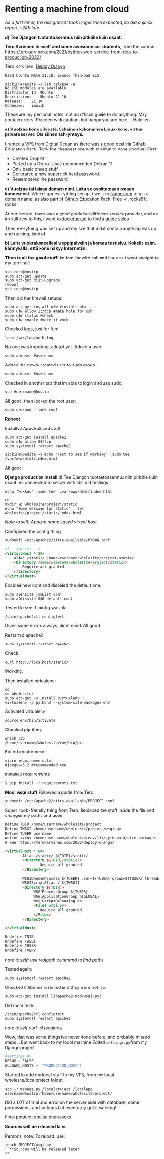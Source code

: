 # Renting a machine from cloud
*As a first timer, the assignment took longer then expected, so did a quick report, ~24h late.*

**d) Tee Djangon tuotantoasennus niin pitkälle kuin osaat.**


**Tero Karvinen himself and some awesome co-students**, from the course: https://terokarvinen.com/2021/python-web-service-from-idea-to-production-2022/

Tero Karvinen: [Deploy Django](https://terokarvinen.com/2022/deploy-django/)


`Used Ubuntu Mate 21.10, Lenovo Thinkpad E15`

```console
sicki@Parasite:~$ lsb_release -a
No LSB modules are available.
Distributor ID:	Ubuntu
Description:	Ubuntu 21.10
Release:	21.10
Codename:	impish
```


These are my personal notes, not an official guide to do anything.
May contain errors! Proceed with caution, but happy you are here. - Halonen

**a) Vuokraa kone pilvestä. Sellainen kokonainen Linux-kone, virtual private server. Ota siihen ssh-yhteys.**

I rented a VPS from [Digital Ocean](https://www.digitalocean.com/) as there was a good deal via Github Education Pack.
Took the cheapest one with minimal to none goodies:
First:
- Created Droplet
- Picked up a Distro. Used recommended Debian 11.
- Only basic cheap stuff
- Generated a new supersick hard password.
- Remembered the password

**c) Vuokraa tai lainaa domain nimi. Laita se osoittamaan omaan koneeseesi.**
When i got everything set up, i went to [Name.com](name.com/) to get a domain name, as also part of Github Education Pack.
Free -> .rocks!! It rocks!

At our lecture, there was a good guide but different service provider, and as im still new to this,
i want to [duckduckgo](https://duckduckgo.com/) to find a [guide video](https://www.youtube.com/watch?v=xIaEU60JwBo)

Then everything was set up and my site that didnt contain anything was up and running, kind of.

**b) Laita vuokrakoneellesi weppipalvelin ja korvaa testisivu. Kokeile esim. kännykällä, että kone näkyy Internetiin.**

**Then to all the good stuff!**
Im familiar with ssh and linux so i went straight to my terminal:
```console
ssh root@hostip
sudo apt-get update
sudo apt-get dist-upgrade
reboot
ssh root@hostip
```
Then did the firewall setups:
```console
sudo apt-get install ufw #install ufw
sudo ufw allow 22/tcp #make hole for ssh
sudo ufw status #check
sudo ufw enable #make it work
```
Checked logs, just for fun:
```console
less /var/log/auth.log
```
No one was knocking, atleast yet.
Added a user:
```console
sudo adduser #username
```
Added the newly created user to sudo group
```console
sudo adduser #username
```
Checked in another tab that im able to login and use sudo:
```console
ssh #username@hostip
```
All good, then locked the root user:
```console
sudo usermod --lock root
```
**Reboot**

Installed Apache2 and stuff:
```console
sudo apt-get install apache2
sudo ufw allow 80/tcp
sudo systemctl restart apache2
```
```console
sicki@expedite:~$ echo "Test to see if working" |sudo tee  /var/www/html/index.html
```
All good!


**Django production install**
d) Tee Djangon tuotantoasennus niin pitkälle kuin osaat.
As connected to server with shh did testings:
```console
echo "Kukkuu" |sudo tee  /var/www/html/index.html
```
```console
cd
mkdir -p wholesite/project/static
echo "Some message fpr static" | tee wholesite/project/static/index.html
```

*Note to self: Apache name based virtual host*

Configured the config thing
```console
sudoedit /etc/apache2/sites-available/MYOWN.conf
```

```html
<!-- jobList -->
<VirtualHost *:80>
	Alias /static/ /home/username/wholesite/project/static/
	<Directory /home/username/wholesite/project/static/>
		Require all granted
	</Directory>
</VirtualHost>
```
Enabled new conf and disabled the default one:
```console
sudo a2ensite jobList.conf
sudo a2dissite 000-default.conf 
```
Tested to see if config was ok:
```console
/sbin/apache2ctl configtest
```
Gives some errors always, didnt mind. All good.

Restarted apache2
```console
sudo systemctl restart apache2
```
Check:
```console
curl http://localhost/static/
```
Working.

Then installed virtualenv:
```console
cd
cd wholesite/
sudo apt-get -y install virtualenv
virtualenv -p python3 --system-site-packages env
```
Activated virtualenv
```console
source env/bin/activate
```
Checked pip thing
```console
which pip
/home/username/wholesite/env/bin/pip
```
Edited requirements:
```console
micro requirements.txt
django==3.2 #recommended one
```
Installed requirements
```console
$ pip install -r requirements.txt
```

**Mod_wsgi stuff**
Followed a [guide from Tero](https://terokarvinen.com/2022/deploy-django/):
```console
sudoedit /etc/apache2/sites-available/PROJECT.conf
```
Super noob-friendly thing from Tero:
Replaced the stuff inside the file and changed my paths and user:

```html
Define TDIR /home/username/wholesite/project
Define TWSGI /home/username/wholesite/project/wsgi.py
Define TUSER username
Define TVENV /home/username/wholesite/env/lib/python3.9/site-packages
# See https://terokarvinen.com/2022/deploy-django/

<VirtualHost *:80>
        Alias /static/ ${TDIR}/static/
        <Directory ${TDIR}/static/>
                Require all granted
        </Directory>

        WSGIDaemonProcess ${TUSER} user=${TUSER} group=${TUSER} threads=5 python-path="${TDIR}:${TVENV}"
        WSGIScriptAlias / ${TWSGI}
        <Directory ${TDIR}>
             WSGIProcessGroup ${TUSER}
             WSGIApplicationGroup %{GLOBAL}
             WSGIScriptReloading On
             <Files wsgi.py>
                Require all granted
             </Files>
        </Directory>

</VirtualHost>

Undefine TDIR
Undefine TWSGI
Undefine TUSER
Undefine TVENV
```
*note to self: use realpath command to find paths*

Tested again:
``` console
sudo systemctl restart apache2
```
Checked if libs are installed and they were not, so:
```console
sudo-apt-get install libapache2-mod-wsgi-py3
```
Did more tests:
```console
/sbin/apache2ctl configtest
sudo systemctl restart apache2
```
*note to self curl -sI localhost*
 
Wow, that was some things ive never done before, and probably missed steps...
But went back to my local machine
Edited `settings.py`from my Django project
```python
#settings.py
DEBUG = FALSE
ALLOWED_HOSTS = ["PRODUCTION_HOST"]
```
Started to add my local stuff to my VPS, from my local wholesite/localproject folder:
```console
scp -r manage.py /localproject /localapp username@hostip:/home/username/wholesite/project/
```
Did a LOT of trial and error on the server side with database, some permissions, and settings but eventually got it working!

Final product: [anttihalonen.rocks](http://anttihalonen.rocks/) 

**Sources will be released later**

Personal note:
To reload, use:
```console
touch PROJECT/wsgi.py
``**Sources will be released later
**
